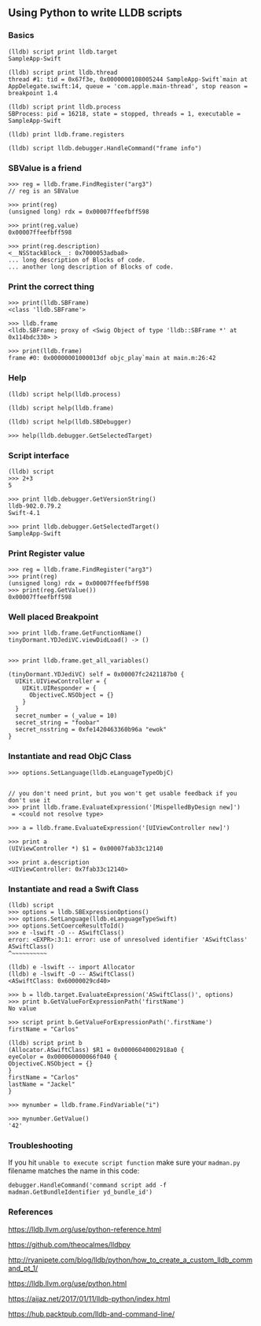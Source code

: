 ## Using Python to write LLDB scripts
### Basics
```
(lldb) script print lldb.target
SampleApp-Swift

(lldb) script print lldb.thread
thread #1: tid = 0x67f3e, 0x0000000108005244 SampleApp-Swift`main at AppDelegate.swift:14, queue = 'com.apple.main-thread', stop reason = breakpoint 1.4

(lldb) script print lldb.process
SBProcess: pid = 16218, state = stopped, threads = 1, executable = SampleApp-Swift

(lldb) print lldb.frame.registers

(lldb) script lldb.debugger.HandleCommand("frame info")
```
### SBValue is a friend
```
>>> reg = lldb.frame.FindRegister("arg3")
// reg is an SBValue

>>> print(reg)
(unsigned long) rdx = 0x00007ffeefbff598

>>> print(reg.value)
0x00007ffeefbff598

>>> print(reg.description)
<__NSStackBlock__: 0x7000053adba8>
... long description of Blocks of code.
... another long description of Blocks of code.
```
### Print the correct thing
```
>>> print(lldb.SBFrame)
<class 'lldb.SBFrame'>

>>> lldb.frame
<lldb.SBFrame; proxy of <Swig Object of type 'lldb::SBFrame *' at 0x114bdc330> >

>>> print(lldb.frame)
frame #0: 0x00000001000013df objc_play`main at main.m:26:42
```
### Help
```
(lldb) script help(lldb.process)

(lldb) script help(lldb.frame)

(lldb) script help(lldb.SBDebugger)

>>> help(lldb.debugger.GetSelectedTarget)

```
### Script interface
```
(lldb) script
>>> 2+3
5

>>> print lldb.debugger.GetVersionString()
lldb-902.0.79.2
Swift-4.1

>>> print lldb.debugger.GetSelectedTarget()
SampleApp-Swift
```
### Print Register value
```
>>> reg = lldb.frame.FindRegister("arg3")
>>> print(reg)
(unsigned long) rdx = 0x00007ffeefbff598
>>> print(reg.GetValue())
0x00007ffeefbff598
```


### Well placed Breakpoint
```
>>> print lldb.frame.GetFunctionName()
tinyDormant.YDJediVC.viewDidLoad() -> ()


>>> print lldb.frame.get_all_variables()

(tinyDormant.YDJediVC) self = 0x00007fc2421187b0 {
  UIKit.UIViewController = {
    UIKit.UIResponder = {
      ObjectiveC.NSObject = {}
    }
  }
  secret_number = (_value = 10)
  secret_string = "foobar"
  secret_nsstring = 0xfe1420463360b96a "ewok"
}

```

### Instantiate and read ObjC Class
```
>>> options.SetLanguage(lldb.eLanguageTypeObjC)


// you don't need print, but you won't get usable feedback if you don't use it
>>> print lldb.frame.EvaluateExpression('[MispelledByDesign new]')
 = <could not resolve type>

>>> a = lldb.frame.EvaluateExpression('[UIViewController new]')

>>> print a
(UIViewController *) $1 = 0x00007fab33c12140

>>> print a.description
<UIViewController: 0x7fab33c12140>
```
### Instantiate and read a Swift Class
```
(lldb) script
>>> options = lldb.SBExpressionOptions()
>>> options.SetLanguage(lldb.eLanguageTypeSwift)
>>> options.SetCoerceResultToId()
>>> e -lswift -O -- ASwiftClass()
error: <EXPR>:3:1: error: use of unresolved identifier 'ASwiftClass'
ASwiftClass()
^~~~~~~~~~~

(lldb) e -lswift -- import Allocator
(lldb) e -lswift -O -- ASwiftClass()
<ASwiftClass: 0x60000029cd40>

>>> b = lldb.target.EvaluateExpression('ASwiftClass()', options)
>>> print b.GetValueForExpressionPath('firstName')
No value

>>> script print b.GetValueForExpressionPath('.firstName')
firstName = "Carlos"

(lldb) script print b
(Allocator.ASwiftClass) $R1 = 0x00006040002918a0 {
eyeColor = 0x000060000066f040 {
ObjectiveC.NSObject = {}
}
firstName = "Carlos"
lastName = "Jackel"
}

>>> mynumber = lldb.frame.FindVariable("i")

>>> mynumber.GetValue()
'42'
```

### Troubleshooting
If you hit `unable to execute script function` make sure your `madman.py` filename matches the name in this code:
```
debugger.HandleCommand('command script add -f madman.GetBundleIdentifier yd_bundle_id')
```
### References
https://lldb.llvm.org/use/python-reference.html

https://github.com/theocalmes/lldbpy

http://ryanipete.com/blog/lldb/python/how_to_create_a_custom_lldb_command_pt_1/

https://lldb.llvm.org/use/python.html

https://aijaz.net/2017/01/11/lldb-python/index.html

https://hub.packtpub.com/lldb-and-command-line/
